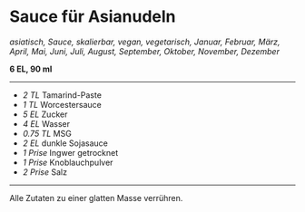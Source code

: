 # Sauce für Asianudeln

*asiatisch, Sauce, skalierbar, vegan, vegetarisch, Januar, Februar, März, April, Mai, Juni, Juli, August, September, Oktober, November, Dezember*

**6 EL, 90 ml**

---

- *2 TL* Tamarind-Paste
- *1 TL* Worcestersauce
- *5 EL* Zucker
- *4 EL* Wasser
- *0.75 TL* MSG
- *2 EL* dunkle Sojasauce
- *1 Prise* Ingwer getrocknet
- *1 Prise* Knoblauchpulver
- *2 Prise* Salz

---

Alle Zutaten zu einer glatten Masse verrühren.
